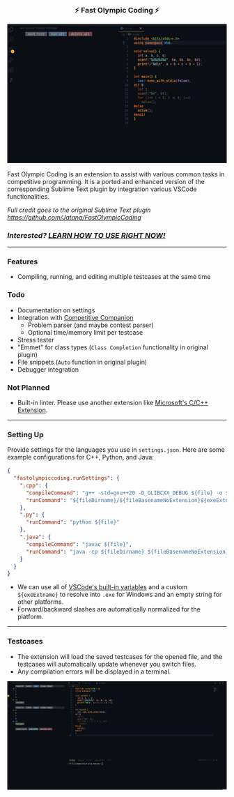 <h3 align="center">⚡ Fast Olympic Coding ⚡</h3>

![Testcases Gif](media/testcases.gif)

Fast Olympic Coding is an extension to assist with various common tasks in competitive programming. It is a ported and enhanced version of the corresponding Sublime Text plugin by integration various VSCode functionalities.

*Full credit goes to the original Sublime Text plugin https://github.com/Jatana/FastOlympicCoding*

### _Interested? [LEARN HOW TO USE RIGHT NOW!](#setting-up)_

---

### Features
- Compiling, running, and editing multiple testcases at the same time

### Todo
- Documentation on settings
- Integration with [Competitive Companion](https://github.com/jmerle/competitive-companion)
  - Problem parser (and maybe contest parser)
  - Optional time/memory limit per testcase
- Stress tester
- "Emmet" for class types (`Class Completion` functionality in original plugin)
- File snippets (`Auto` function in original plugin)
- Debugger integration

### Not Planned
- Built-in linter. Please use another extension like [Microsoft's C/C++ Extension](https://marketplace.visualstudio.com/items?itemName=ms-vscode.cpptools).

---

### Setting Up
Provide settings for the languages you use in `settings.json`. Here are some example configurations for C++, Python, and Java:
```json
{
  "fastolympiccoding.runSettings": {
    ".cpp": {
      "compileCommand": "g++ -std=gnu++20 -D_GLIBCXX_DEBUG ${file} -o ${fileDirname}/${fileBasenameNoExtension}${exeExtname} -fdiagnostics-color=always",
      "runCommand": "${fileDirname}/${fileBasenameNoExtension}${exeExtname}"
    },
    ".py": {
      "runCommand": "python ${file}"
    },
    ".java": {
      "compileCommand": "javac ${file}",
      "runCommand": "java -cp ${fileDirname} ${fileBasenameNoExtension}"
    }
  }
}
```

- We can use all of [VSCode's built-in variables](https://code.visualstudio.com/docs/editor/variables-reference) and a custom `${exeExtname}` to resolve into `.exe` for Windows and an empty string for other platforms. 
- Forward/backward slashes are automatically normalized for the platform.

---

### Testcases
- The extension will load the saved testcases for the opened file, and the testcases will automatically update whenever you switch files.
- Any compilation errors will be displayed in a terminal.

![Compile Error Gif](media/compile_error.gif)